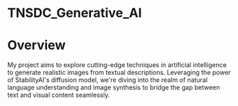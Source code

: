 # TNSDC_Generative_AI
# Overview
My project aims to explore cutting-edge techniques in artificial intelligence to generate realistic images from textual descriptions. Leveraging the power of StabilityAI's diffusion model, we're diving into the realm of natural language understanding and image synthesis to bridge the gap between text and visual content seamlessly.
